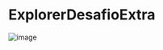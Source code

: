 # ExplorerDesafioExtra

![image](https://user-images.githubusercontent.com/57717982/205519274-f81ca20d-b4e3-4ac9-aa37-54f974df5eec.png)
